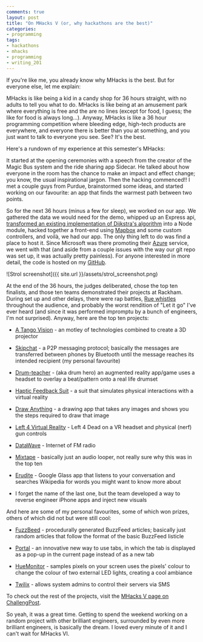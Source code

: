 ```yaml
---
comments: true
layout: post
title: "On MHacks V (or, why hackathons are the best)"
categories:
- programming
tags:
- hackathons
- mhacks
- programming
- writing_201
---
```


If you're like me, you already know why MHacks is the best. But for everyone else, let me explain:

MHacks is like being a kid in a candy shop for 36 hours straight, with no adults to tell you what to do. MHacks is like being at an amusement park where everything is free and the are no lines (except for food, I guess; the like for food is always long...). Anyway, MHacks is like a 36 hour programming competition where bleeding edge, high-tech products are everywhere, and everyone there is better than you at something, and you just want to talk to everyone you see. See? It's the best.

Here's a rundown of my experience at this semester's MHacks:

It started at the opening ceremonies with a speech from the creator of the Magic Bus system and the ride sharing app Sidecar. He talked about how everyone in the room has the chance to make an impact and effect change; you know, the usual inspirational jargon. Then the hacking commenced!! I met a couple guys from Purdue, brainstormed some ideas, and started working on our favourite: an app that finds the warmest path between two points.

So for the next 36 hours (minus a few for sleep), we worked on our app. We gathered the data we would need for the demo, whipped up an Express api, [transformed an existing implementation of Dijkstra's algorithm](https://github.com/andrewhayward/dijkstra) into a Node module, hacked together a front-end using [Mapbox](https://www.mapbox.com) and some custom controllers, and voilà, we had our app. The only thing left to do was find a place to host it. Since Microsoft was there promoting their [Azure](http://azure.microsoft.com/en-us/) service, we went with that (and aside from a couple issues with the way our git repo was set up, it was actually pretty painless). For anyone interested in more detail, the code is hosted on my [GitHub](https://github.com/spencewenski/mhacksv).

![Strol screenshot]({{ site.url }}/assets/strol_screenshot.png)

At the end of the 36 hours, the judges deliberated, chose the top ten finalists, and those ten teams demonstrated their projects at Rackham. During set up and other delays, there were rap battles, [Rue whistles](http://youtu.be/CCu_-bIdHtc) throughout the audience, and probably the worst rendition of "Let it go" I've ever heard (and since it was performed impromptu by a bunch of engineers, I'm not surprised). Anyway, here are the top ten projects:



	
  * [A Tango Vision](http://challengepost.com/software/a-tango-vision) - an motley of technologies combined to create a 3D projector

	
  * [Skipchat](http://challengepost.com/software/skipchat) - a P2P messaging protocol; basically the messages are transferred between phones by Bluetooth until the message reaches its intended recipient (my personal favourite)

	
  * [Drum-teacher](http://challengepost.com/software/drum-teacher) - (aka drum hero) an augmented reality app/game uses a headset to overlay a beat/pattern onto a real life drumset

	
  * [Haptic Feedback Suit](http://challengepost.com/software/haptic-feedback-suit) - a suit that simulates physical interactions with a virtual reality

	
  * [Draw Anything](http://challengepost.com/software/draw-anything) - a drawing app that takes any images and shows you the steps required to draw that image

	
  * [Left 4 Virtual Reality](http://challengepost.com/software/left-4-virtual-reality) - Left 4 Dead on a VR headset and physical (nerf) gun controls

	
  * [DataWave](http://challengepost.com/software/datawave) - Internet of FM radio

	
  * [Mixtape](http://challengepost.com/software/mixtape-enbmh) - basically just an audio looper, not really sure why this was in the top ten

	
  * [Erudite](http://challengepost.com/software/erudite-okay-glass-make-me-smarter) - Google Glass app that listens to your conversation and searches Wikipedia for words you might want to know more about

	
  * I forget the name of the last one, but the team developed a way to reverse engineer iPhone apps and inject new visuals


And here are some of my personal favourites, some of which won prizes, others of which did not but were still cool:

	
  * [FuzzBeed](http://challengepost.com/software/fuzzbeed) - procedurally generated BuzzFeed articles; basically just random articles that follow the format of the basic BuzzFeed listicle

	
  * [Portal](http://challengepost.com/software/portal) - an innovative new way to use tabs, in which the tab is displayed as a pop-up in the current page instead of as a new tab

	
  * [HueMonitor](http://challengepost.com/software/huemonitor) - samples pixels on your screen uses the pixels' colour to change the colour of two external LED lights, creating a cool ambiance

	
  * [Twilix](http://challengepost.com/software/twilix) - allows system admins to control their servers via SMS


To check out the rest of the projects, visit the [MHacks V page on ChallengPost](http://mhacksv.challengepost.com/).

So yeah, it was a great time. Getting to spend the weekend working on a random project with other brilliant engineers, surrounded by even more brilliant engineers, is basically the dream. I loved every minute of it and I can't wait for MHacks VI.
